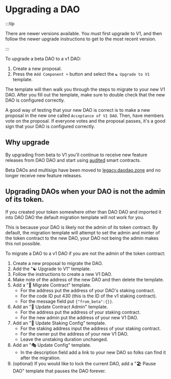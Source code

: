 # Upgrading a DAO

:::tip

There are newer versions available. You must first upgrade to V1, and then
follow the newer upgrade instructions to get to the most recent version.

:::

To upgrade a beta DAO to a v1 DAO:

1. Create a new proposal.
2. Press the `Add Component +` button and select the `☯️ Upgrade to V1`
   template.

The template will then walk you through the steps to migrate to your new V1 DAO.
After you fill out the template, make sure to double check that the new DAO is
configured correctly.

A good way of testing that your new DAO is correct is to make a new proposal in
the new one called `Acceptance of V1 DAO`. Then, have members vote on the
proposal. If everyone votes and the proposal passes, it's a good sign that your
DAO is configured correctly.

## Why upgrade

By upgrading from beta to V1 you'll continue to receive new feature releases
from DAO DAO and start using
[audited](https://github.com/DA0-DA0/dao-contracts/releases/tag/v1.0.0) smart
contracts.

Beta DAOs and multisigs have been moved to
[legacy.daodao.zone](https://legacy.daodao.zone) and no longer receive new
feature releases.

## Upgrading DAOs when your DAO is not the admin of its token.

If you created your token somewhere other than DAO DAO and imported it into DAO
DAO the default migration template will not work for you.

This is because your DAO is likely not the admin of its token contract. By
default, the migration template will attempt to set the admin and minter of the
token contract to the new DAO, your DAO not being the admin makes this not
possible.

To migrate a DAO to a v1 DAO if you are not the admin of the token contract:

1. Create a new proposal to migrate the DAO.
2. Add the "☯️ Upgrade to V1" template.
3. Follow the instructions to create a new V1 DAO.
4. Make note of the address of the new DAO and then delete the template.
5. Add a "🐋 Migrate Contract" template.
   - For the address put the address of your DAO's staking contract.
   - For the code ID put 430 (this is the ID of the v1 staking contract).
   - For the message field put `{"from_beta":{}}`.
6. Add an "🍄 Update Contract Admin" template.
   - For the address put the address of your staking contract.
   - For the new admin put the address of your new V1 DAO.
7. Add an "🌳 Update Staking Config" template.
   - For the staking address input the address of your staking contract.
   - For the owner put the address of your new V1 DAO.
   - Leave the unstaking duration unchanged.
8. Add an "🎭 Update Config" template.
   - In the description field add a link to your new DAO so folks can find it
     after the migration.
9. (optional) If you would like to lock the current DAO, add a "🏖 Pause DAO"
   template that pauses the DAO forever.
